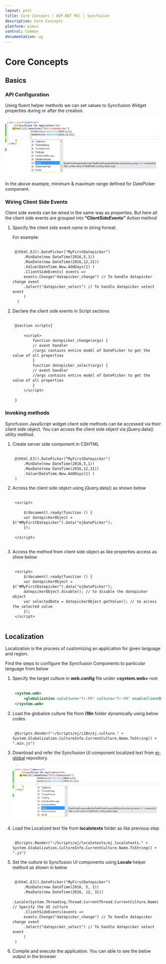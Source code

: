 ```yaml
---
layout: post
title: Core Concepts | ASP.NET MVC | Syncfusion
description: Core Concepts 
platform: ejmvc
control: Common 
documentation: ug
---
```


# Core Concepts

## Basics

### API Configuration

Using fluent helper methods we can set values to Syncfusion Widget properties during or after the creation.

![](core-concepts_images/core-concepts_img1.png)

In the above example, minimum & maximum range defined for DatePicker component. 

### Wiring Client Side Events

Client side events can be wired in the same way as properties. But here all the client side events are grouped into **“ClientSideEvents”** Action method

1. Specify the client side event name in string format.

   For example:
   
   ~~~ cshtml
   
	@(Html.EJ().DatePicker("MyFirstDatepicker")
		.MinDate(new DateTime(2016,5,1))
		.MaxDate(new DateTime(2016,12,31))
		.Value(DateTime.Now.AddDays(1) )
		.ClientSideEvents( events =>
		events.Change("datepicker_change") // To handle datepicker change event
	    .Select("datepicker_select") // To handle datepicker select event
	    )								
     )
   ~~~

2. Declare the client side events in Script sections

   ~~~ cshtml
			
	@section scripts{

		<script>
			function datepicker_change(args) {
			// event handler 
			//args contains entire model of DatePicker to get the value of all properties
			}
            function datepicker_select(args) {
			// event handler 
			//args contains entire model of DatePicker to get the value of all properties
            }
        </script>

	}

   ~~~
   
### Invoking methods

Syncfusion JavaScript widget client side methods can be accessed via their client side object. You can access the client side object via jQuery.data() utility method.   

1. Create server side component in CSHTML

   ~~~ cshtml
   
	@(Html.EJ().DatePicker(“MyFirstDatepicker")
		.MinDate(new DateTime(2016,5,1))
		.MaxDate(new DateTime(2016,12,31))
	    .Value(DateTime.Now.AddDays(1) )                								
	)

   ~~~
   
2. Access the client side object using jQuery.data() as shown below

   ~~~ cshtml
   
	<script>

		$(document).ready(function () {
        var datepickerObject = $("#MyFirstDatepicker").data("ejDatePicker");
	    });
		
    </script>

   
   ~~~

3. Access the method from client side object as like properties access as show below

   ~~~ cshtml
		
	<script>
		$(document).ready(function () {
		var datepickerObject = $("#MyFirstDatepicker").data("ejDatePicker");            
		datepickerObject.disable(); // to disable the datepicker object
		var selectedDate = datepickerObject.getValue(); // to access the selected value            
        });
	</script>
			
   ~~~
   

   
## Localization

Localization is the process of customizing an application for given language and region.

Find the steps to configure the Syncfusion Components to particular language from below

1. Specify the target culture in **web.config** file under **<system.web>** root

   ~~~ xml
   
	<system.web>
	    <globalization uiCulture="fr-FR" culture="fr-FR" enableClientBasedCulture="true"/>
	</system.web>

   ~~~

2. Load the globalize culture file from **i18n** folder dynamically using below codes 


   ~~~ cshtml
   
	@Scripts.Render("~/Scripts/ej/i18n/ej.culture." + System.Globalization.CultureInfo.CurrentCulture.Name.ToString() + ".min.js")

   ~~~
   
   
3. Download and refer the Syncfusion UI component localized text from [ej-global](https://github.com/syncfusion/ej-global/tree/master/localetexts) repository.

   
   ![](core-concepts_images/core-concepts_img1.png)
   
4. Load the Localized text file from **localetexts** folder as like previous step   

   ~~~ cshtml
   
	@Scripts.Render("~/Scripts/ej/localetexts/ej.localetexts." + System.Globalization.CultureInfo.CurrentCulture.Name.ToString() + ".js")

   ~~~	

5. Set the culture to Syncfusion UI components using **Locale** helper method as shown in below
  
  
   ~~~ cshtml
  
	@(Html.EJ().DatePicker("MyFirstDatepicker")
		.MinDate(new DateTime(2016, 5, 1))
		.MaxDate(new DateTime(2016, 12, 31))
		.Locale(System.Threading.Thread.CurrentThread.CurrentCulture.Name) // Specify the UI culture
		.ClientSideEvents(events =>
		events.Change("datepicker_change") // To handle datepicker change event
		.Select("datepicker_select") // To handle datepicker select event
		)
    )
   ~~~
   
6. Compile and execute the application. You can able to see the below output in the browser
